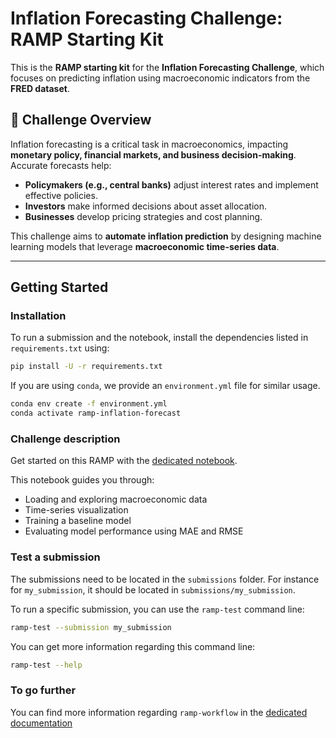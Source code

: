 # Inflation Forecasting Challenge: RAMP Starting Kit

This is the **RAMP starting kit** for the **Inflation Forecasting Challenge**, which focuses on predicting inflation using macroeconomic indicators from the **FRED dataset**.

## 📌 Challenge Overview

Inflation forecasting is a critical task in macroeconomics, impacting **monetary policy, financial markets, and business decision-making**. Accurate forecasts help:

- **Policymakers (e.g., central banks)** adjust interest rates and implement effective policies.
- **Investors** make informed decisions about asset allocation.
- **Businesses** develop pricing strategies and cost planning.

This challenge aims to **automate inflation prediction** by designing machine learning models that leverage **macroeconomic time-series data**.

---

## Getting Started

### Installation

To run a submission and the notebook, install the dependencies listed in `requirements.txt` using:

```bash
pip install -U -r requirements.txt
```

If you are using `conda`, we provide an `environment.yml` file for similar usage.

```bash
conda env create -f environment.yml
conda activate ramp-inflation-forecast
```

### Challenge description

Get started on this RAMP with the
[dedicated notebook](inflation_forecast_notebook.ipynb).

This notebook guides you through:

- Loading and exploring macroeconomic data
- Time-series visualization
- Training a baseline model
- Evaluating model performance using MAE and RMSE

### Test a submission

The submissions need to be located in the `submissions` folder. For instance
for `my_submission`, it should be located in `submissions/my_submission`.

To run a specific submission, you can use the `ramp-test` command line:

```bash
ramp-test --submission my_submission
```

You can get more information regarding this command line:

```bash
ramp-test --help
```

### To go further

You can find more information regarding `ramp-workflow` in the
[dedicated documentation](https://paris-saclay-cds.github.io/ramp-docs/ramp-workflow/stable/using_kits.html)
